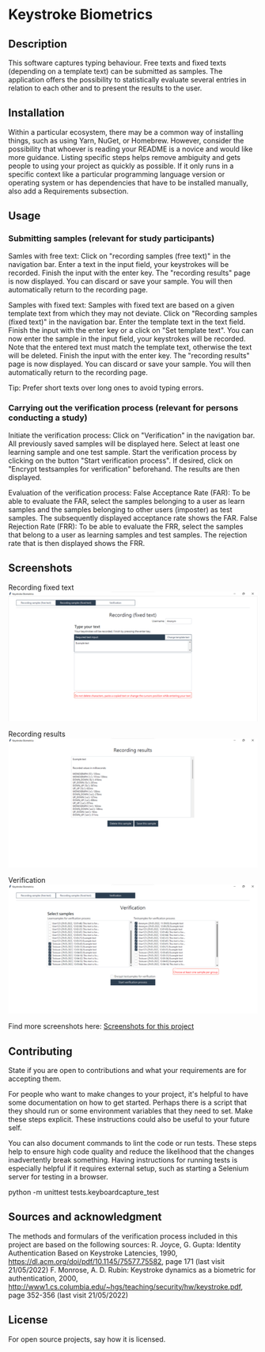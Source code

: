 # Keystroke Biometrics

## Description
This software captures typing behaviour. Free texts and fixed texts (depending on a template text) can be submitted as samples. The application offers the possibility to statistically evaluate several entries in relation to each other and to present the results to the user. 

## Installation
Within a particular ecosystem, there may be a common way of installing things, such as using Yarn, NuGet, or Homebrew. However, consider the possibility that whoever is reading your README is a novice and would like more guidance. Listing specific steps helps remove ambiguity and gets people to using your project as quickly as possible. If it only runs in a specific context like a particular programming language version or operating system or has dependencies that have to be installed manually, also add a Requirements subsection.

## Usage

### Submitting samples (relevant for study participants)

Samles with free text:
Click on "recording samples (free text)" in the navigation bar. Enter a text in the input field, your keystrokes will be recorded. Finish the input with the enter key. The "recording results" page is now displayed. You can discard or save your sample. You will then automatically return to the recording page.

Samples with fixed text:
Samples with fixed text are based on a given template text from which they may not deviate. Click on "Recording samples (fixed text)" in the navigation bar. Enter the template text in the text field. Finish the input with the enter key or a click on "Set template text". You can now enter the sample in the input field, your keystrokes will be recorded. Note that the entered text must match the template text, otherwise the text will be deleted. Finish the input with the enter key. The "recording results" page is now displayed. You can discard or save your sample. You will then automatically return to the recording page.

Tip: Prefer short texts over long ones to avoid typing errors.

### Carrying out the verification process (relevant for persons conducting a study)

Initiate the verification process:
Click on "Verification" in the navigation bar. All previously saved samples will be displayed here. Select at least one learning sample and one test sample. Start the verification process by clicking on the button "Start verification process". If desired, click on "Encrypt testsamples for verification" beforehand. The results are then displayed.

Evaluation of the verification process:
False Acceptance Rate (FAR): To be able to evaluate the FAR, select the samples belonging to a user as learn samples and the samples belonging to other users (imposter) as test samples. The subsequently displayed acceptance rate shows the FAR.
False Rejection Rate (FRR): To be able to evaluate the FRR, select the samples that belong to a user as learning samples and test samples. The rejection rate that is then displayed shows the FRR.

## Screenshots

Recording fixed text
![image](/screenshots/recording_fixed_text.png?raw=true)

Recording results
![image](/screenshots/recording_results.png?raw=true)

Verification
![image](/screenshots/verification.png?raw=true)

Find more screenshots here: [Screenshots for this project](screenshots/)

## Contributing
State if you are open to contributions and what your requirements are for accepting them.

For people who want to make changes to your project, it's helpful to have some documentation on how to get started. Perhaps there is a script that they should run or some environment variables that they need to set. Make these steps explicit. These instructions could also be useful to your future self.

You can also document commands to lint the code or run tests. These steps help to ensure high code quality and reduce the likelihood that the changes inadvertently break something. Having instructions for running tests is especially helpful if it requires external setup, such as starting a Selenium server for testing in a browser.

python -m unittest tests.keyboardcapture_test

## Sources and acknowledgment
The methods and formulars of the verification process included in this project are based on the following sources:
R. Joyce, G. Gupta: Identity Authentication Based on Keystroke Latencies, 1990, https://dl.acm.org/doi/pdf/10.1145/75577.75582, page 171 (last visit 21/05/2022)
F. Monrose, A. D. Rubin: Keystroke dynamics as a biometric for authentication, 2000, http://www1.cs.columbia.edu/~hgs/teaching/security/hw/keystroke.pdf, page 352-356 (last visit 21/05/2022)

## License
For open source projects, say how it is licensed.

